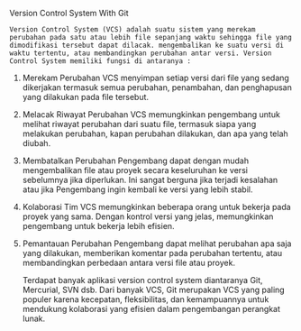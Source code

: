 Version Control System With Git

	Version Control System (VCS) adalah suatu sistem yang merekam perubahan pada satu atau lebih file sepanjang waktu sehingga file yang dimodifikasi tersebut dapat dilacak. mengembalikan ke suatu versi di waktu tertentu, atau membandingkan perubahan antar versi. Version Control System memiliki fungsi di antaranya :

1. Merekam Perubahan
VCS menyimpan setiap versi dari file yang sedang dikerjakan termasuk semua perubahan, penambahan, dan penghapusan yang dilakukan pada file tersebut.

2. Melacak Riwayat Perubahan
VCS memungkinkan pengembang untuk melihat riwayat perubahan dari suatu file, termasuk siapa yang melakukan perubahan, kapan perubahan dilakukan, dan apa yang telah diubah.

3. Membatalkan Perubahan
Pengembang dapat dengan mudah mengembalikan file atau proyek secara keseluruhan ke versi sebelumnya jika diperlukan. Ini sangat berguna jika terjadi kesalahan atau jika Pengembang ingin kembali ke versi yang lebih stabil.

4. Kolaborasi Tim
VCS memungkinkan beberapa orang untuk bekerja pada proyek yang sama. Dengan kontrol versi yang jelas, memungkinkan pengembang untuk bekerja lebih efisien.

5. Pemantauan Perubahan
Pengembang dapat melihat perubahan apa saja yang dilakukan, memberikan komentar pada perubahan tertentu, atau membandingkan perbedaan antara versi file atau proyek.

	Terdapat banyak aplikasi version control system diantaranya Git, Mercurial, SVN dsb. Dari banyak VCS, Git merupakan VCS yang paling populer karena kecepatan, fleksibilitas, dan kemampuannya untuk mendukung kolaborasi yang efisien dalam pengembangan perangkat lunak.

